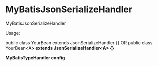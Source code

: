 # MyBatisJsonSerializeHandler
MyBatisJsonSerializeHandler

Usage:


public class YourBean<A> extends JsonSerializeHandler<A> {}
OR
public class YourBean<A<B>> extends JsonSerializeHandler<A<B>> {}



MyBatisTypeHandler config

 <resultMap id="BeanMapId" type="YourPath">
        <result column="yourColumnName" property="yourPropertyName" typeHandler="YourBeanPath"/>
 </resultMap>
